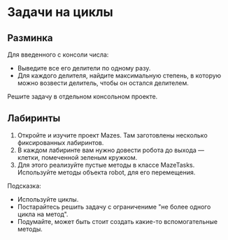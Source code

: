 Задачи на циклы
===

Разминка
---
Для введенного с консоли числа:
* Выведите все его делители по одному разу. 
* Для каждого делителя, найдите максимальную степень, в которую можно возвести делитель, чтобы он остался делителем.

Решите задачу в отдельном консольном проекте.

Лабиринты
---
1. Откройте и изучите проект Mazes. Там заготовлены несколько фиксированных лабиринтов.
2. В каждом лабиринте вам нужно довести робота до выхода — клетки, помеченной зеленым кружком.
3. Для этого реализуйте пустые методы в классе MazeTasks. Используйте методы объекта robot, для его перемещения.

Подсказка:

* Используйте циклы.
* Постарайтесь решить задачу с ограничениме "не более одного цикла на метод".
* Подумайте, может быть стоит создать какие-то вспомогательные методы.


